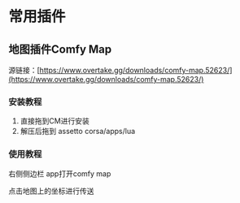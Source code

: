 # 常用插件

## 地图插件Comfy Map

源链接：[https://www.overtake.gg/downloads/comfy-map.52623/](https://www.overtake.gg/downloads/comfy-map.52623/)

### 安装教程

1. 直接拖到CM进行安装
2. 解压后拖到 assetto corsa/apps/lua

### 使用教程

右侧侧边栏 app打开comfy map

点击地图上的坐标进行传送

